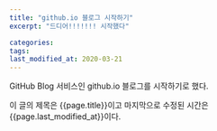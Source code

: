 ```yaml
---
title: "github.io 블로그 시작하기"
excerpt: "드디어!!!!!!! 시작했다"

categories:
tags:
last_modified_at: 2020-03-21
---
```


GitHub Blog 서비스인 github.io 블로그를 시작하기로 했다.

이 글의 제목은 {{page.title}}이고
마지막으로 수정된 시간은 {{page.last_modified_at}}이다.
